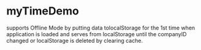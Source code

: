# myTimeDemo
supports Offline Mode by putting data tolocalStorage for the 1st time when application is loaded and serves from localStorage until the companyID changed or localStorage is deleted by clearing cache.
